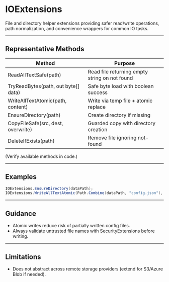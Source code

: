 # IOExtensions

File and directory helper extensions providing safer read/write operations, path normalization, and convenience wrappers for common IO tasks.

---
## Representative Methods
| Method | Purpose |
|--------|---------|
| ReadAllTextSafe(path) | Read file returning empty string on not found |
| TryReadBytes(path, out byte[] data) | Safe byte load with boolean success |
| WriteAllTextAtomic(path, content) | Write via temp file + atomic replace |
| EnsureDirectory(path) | Create directory if missing |
| CopyFileSafe(src, dest, overwrite) | Guarded copy with directory creation |
| DeleteIfExists(path) | Remove file ignoring not-found |

(Verify available methods in code.)

---
## Examples
```csharp
IOExtensions.EnsureDirectory(dataPath);
IOExtensions.WriteAllTextAtomic(Path.Combine(dataPath, "config.json"), json);
```

---
## Guidance
- Atomic writes reduce risk of partially written config files.
- Always validate untrusted file names with SecurityExtensions before writing.

---
## Limitations
- Does not abstract across remote storage providers (extend for S3/Azure Blob if needed).
